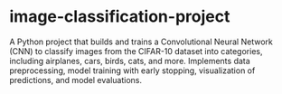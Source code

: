 # image-classification-project
A Python project that builds and trains a Convolutional Neural Network (CNN) to classify images from the CIFAR-10 dataset into categories, including airplanes, cars, birds, cats, and more. Implements data preprocessing, model training with early stopping, visualization of predictions, and model evaluations.
